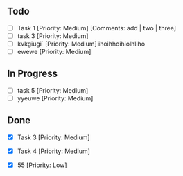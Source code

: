 ## Todo
- [ ] Task 1 [Priority: Medium] [Comments: add | two | three]
- [ ] task 3 [Priority: Medium]
- [ ] kvkgiugi` [Priority: Medium]
      ihoihhoihiolhliho
- [ ] ewewe [Priority: Medium]

## In Progress
- [ ] task 5 [Priority: Medium]
- [ ] yyeuwe [Priority: Medium]

## Done
- [x] Task 3 [Priority: Medium]
- [x] Task 4 [Priority: Medium]
- [x] 55 [Priority: Low]

